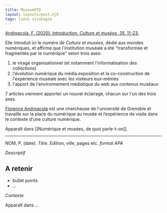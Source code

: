 ```yaml
---
title: MuseumXTD
layout: layouts/post.njk
tags: liens strategie
---
```


[Andreacola, F. (2020). Introduction. *Culture et musées*, 35, 11-23.](https://journals.openedition.org/culturemusees/4381)


Elle introduit ici le numéro de *Culture et musées*, dédié aux mondes numériques, et affirme que l'institution muséale a été "transformée et fragmentée par le numérique" selon trois axes: 
1. le virage organisationnel (et notamment l'informatisation des collections)
2. l'évolution numérique du média exposition et la co-construction de l'expérience muséale avec les visiteurs eux-mêmes
3. l'apport de l'environnement médiatique du web aux contenus muséaux

7 articles viennent apporter un nouvel éclairage, chacun sur l'un des trois axes. 

[Florence Andreacola](http://andreacola.fr/) est une chercheuse de l'université de Grenoble et travaille sur la place du numérique au musée et l’expérience de visite dans le contexte d'une culture numérique.

Apparaît dans [[Numérique et musées, de quoi parle-t-on]]. 

---
NOM, P. (date). *Titre*. Edition, ville, pages etc. 
*format APA*

*Descriptif*

## A retenir
- bullet points
- ...

*Contexte*


Apparaît dans ...